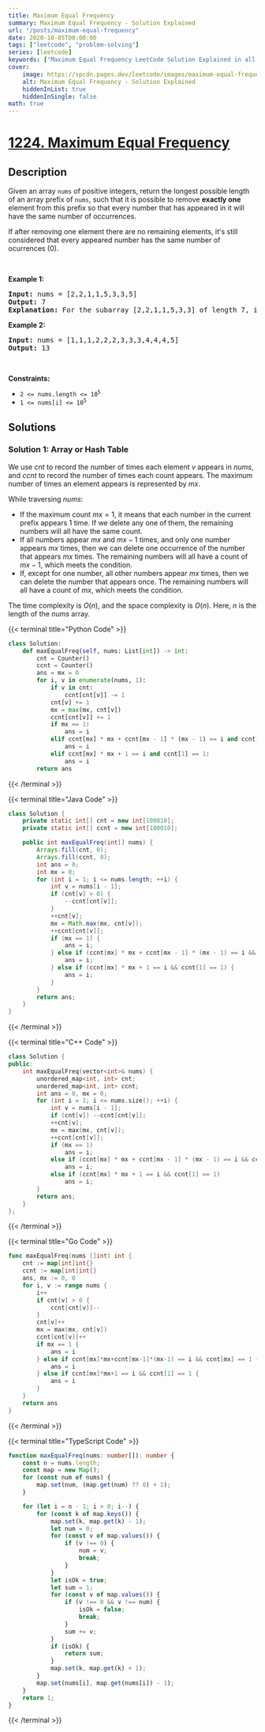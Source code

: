 ```yaml
---
title: Maximum Equal Frequency
summary: Maximum Equal Frequency - Solution Explained
url: "/posts/maximum-equal-frequency"
date: 2020-10-05T00:00:00
tags: ["leetcode", "problem-solving"]
series: [leetcode]
keywords: ["Maximum Equal Frequency LeetCode Solution Explained in all languages", "1224", "leetcode question 1224", "Maximum Equal Frequency", "LeetCode", "leetcode solution in Python3 C++ Java Go PHP Ruby Swift TypeScript Rust C# JavaScript C", "GeeksforGeeks", "InterviewBit", "Coding Ninjas", "HackerRank", "HackerEarth", "CodeChef", "TopCoder", "AlgoExpert", "freeCodeCamp", "Codeforces", "GitHub", "AtCoder", "Samir Paul"]
cover:
    image: https://spcdn.pages.dev/leetcode/images/maximum-equal-frequency.webp
    alt: Maximum Equal Frequency - Solution Explained
    hiddenInList: true
    hiddenInSingle: false
math: true
---
```



# [1224. Maximum Equal Frequency](https://leetcode.com/problems/maximum-equal-frequency)


## Description

<p>Given an array <code>nums</code> of positive integers, return the longest possible length of an array prefix of <code>nums</code>, such that it is possible to remove <strong>exactly one</strong> element from this prefix so that every number that has appeared in it will have the same number of occurrences.</p>

<p>If after removing one element there are no remaining elements, it&#39;s still considered that every appeared number has the same number of ocurrences (0).</p>

<p>&nbsp;</p>
<p><strong class="example">Example 1:</strong></p>

<pre>
<strong>Input:</strong> nums = [2,2,1,1,5,3,3,5]
<strong>Output:</strong> 7
<strong>Explanation:</strong> For the subarray [2,2,1,1,5,3,3] of length 7, if we remove nums[4] = 5, we will get [2,2,1,1,3,3], so that each number will appear exactly twice.
</pre>

<p><strong class="example">Example 2:</strong></p>

<pre>
<strong>Input:</strong> nums = [1,1,1,2,2,2,3,3,3,4,4,4,5]
<strong>Output:</strong> 13
</pre>

<p>&nbsp;</p>
<p><strong>Constraints:</strong></p>

<ul>
	<li><code>2 &lt;= nums.length &lt;= 10<sup>5</sup></code></li>
	<li><code>1 &lt;= nums[i] &lt;= 10<sup>5</sup></code></li>
</ul>

## Solutions

### Solution 1: Array or Hash Table

We use $cnt$ to record the number of times each element $v$ appears in $nums$, and $ccnt$ to record the number of times each count appears. The maximum number of times an element appears is represented by $mx$.

While traversing $nums$:

-   If the maximum count $mx=1$, it means that each number in the current prefix appears $1$ time. If we delete any one of them, the remaining numbers will all have the same count.
-   If all numbers appear $mx$ and $mx-1$ times, and only one number appears $mx$ times, then we can delete one occurrence of the number that appears $mx$ times. The remaining numbers will all have a count of $mx-1$, which meets the condition.
-   If, except for one number, all other numbers appear $mx$ times, then we can delete the number that appears once. The remaining numbers will all have a count of $mx$, which meets the condition.

The time complexity is $O(n)$, and the space complexity is $O(n)$. Here, $n$ is the length of the $nums$ array.

<!-- tabs:start -->

{{< terminal title="Python Code" >}}
```python
class Solution:
    def maxEqualFreq(self, nums: List[int]) -> int:
        cnt = Counter()
        ccnt = Counter()
        ans = mx = 0
        for i, v in enumerate(nums, 1):
            if v in cnt:
                ccnt[cnt[v]] -= 1
            cnt[v] += 1
            mx = max(mx, cnt[v])
            ccnt[cnt[v]] += 1
            if mx == 1:
                ans = i
            elif ccnt[mx] * mx + ccnt[mx - 1] * (mx - 1) == i and ccnt[mx] == 1:
                ans = i
            elif ccnt[mx] * mx + 1 == i and ccnt[1] == 1:
                ans = i
        return ans
```
{{< /terminal >}}

{{< terminal title="Java Code" >}}
```java
class Solution {
    private static int[] cnt = new int[100010];
    private static int[] ccnt = new int[100010];

    public int maxEqualFreq(int[] nums) {
        Arrays.fill(cnt, 0);
        Arrays.fill(ccnt, 0);
        int ans = 0;
        int mx = 0;
        for (int i = 1; i <= nums.length; ++i) {
            int v = nums[i - 1];
            if (cnt[v] > 0) {
                --ccnt[cnt[v]];
            }
            ++cnt[v];
            mx = Math.max(mx, cnt[v]);
            ++ccnt[cnt[v]];
            if (mx == 1) {
                ans = i;
            } else if (ccnt[mx] * mx + ccnt[mx - 1] * (mx - 1) == i && ccnt[mx] == 1) {
                ans = i;
            } else if (ccnt[mx] * mx + 1 == i && ccnt[1] == 1) {
                ans = i;
            }
        }
        return ans;
    }
}
```
{{< /terminal >}}

{{< terminal title="C++ Code" >}}
```cpp
class Solution {
public:
    int maxEqualFreq(vector<int>& nums) {
        unordered_map<int, int> cnt;
        unordered_map<int, int> ccnt;
        int ans = 0, mx = 0;
        for (int i = 1; i <= nums.size(); ++i) {
            int v = nums[i - 1];
            if (cnt[v]) --ccnt[cnt[v]];
            ++cnt[v];
            mx = max(mx, cnt[v]);
            ++ccnt[cnt[v]];
            if (mx == 1)
                ans = i;
            else if (ccnt[mx] * mx + ccnt[mx - 1] * (mx - 1) == i && ccnt[mx] == 1)
                ans = i;
            else if (ccnt[mx] * mx + 1 == i && ccnt[1] == 1)
                ans = i;
        }
        return ans;
    }
};
```
{{< /terminal >}}

{{< terminal title="Go Code" >}}
```go
func maxEqualFreq(nums []int) int {
	cnt := map[int]int{}
	ccnt := map[int]int{}
	ans, mx := 0, 0
	for i, v := range nums {
		i++
		if cnt[v] > 0 {
			ccnt[cnt[v]]--
		}
		cnt[v]++
		mx = max(mx, cnt[v])
		ccnt[cnt[v]]++
		if mx == 1 {
			ans = i
		} else if ccnt[mx]*mx+ccnt[mx-1]*(mx-1) == i && ccnt[mx] == 1 {
			ans = i
		} else if ccnt[mx]*mx+1 == i && ccnt[1] == 1 {
			ans = i
		}
	}
	return ans
}
```
{{< /terminal >}}

{{< terminal title="TypeScript Code" >}}
```ts
function maxEqualFreq(nums: number[]): number {
    const n = nums.length;
    const map = new Map();
    for (const num of nums) {
        map.set(num, (map.get(num) ?? 0) + 1);
    }

    for (let i = n - 1; i > 0; i--) {
        for (const k of map.keys()) {
            map.set(k, map.get(k) - 1);
            let num = 0;
            for (const v of map.values()) {
                if (v !== 0) {
                    num = v;
                    break;
                }
            }
            let isOk = true;
            let sum = 1;
            for (const v of map.values()) {
                if (v !== 0 && v !== num) {
                    isOk = false;
                    break;
                }
                sum += v;
            }
            if (isOk) {
                return sum;
            }
            map.set(k, map.get(k) + 1);
        }
        map.set(nums[i], map.get(nums[i]) - 1);
    }
    return 1;
}
```
{{< /terminal >}}

<!-- tabs:end -->

<!-- end -->
